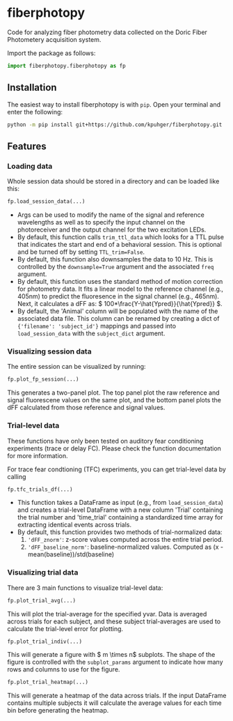 # fiberphotopy

Code for analyzing fiber photometry data collected on the Doric Fiber Photometery acquisition system.


Import the package as follows: 

~~~python
import fiberphotopy.fiberphotopy as fp
~~~

## Installation

The easiest way to install fiberphotopy is with `pip`. Open your terminal and enter the following:

~~~bash
python -m pip install git+https://github.com/kpuhger/fiberphotopy.git 
~~~


## Features

### Loading data

Whole session data should be stored in a directory and can be loaded like this:

~~~python
fp.load_session_data(...)
~~~

- Args can be used to modify the name of the signal and reference wavelengths as well as to specify the input channel on the photoreceiver and the output channel for the two excitation LEDs.
- By default, this function calls `trim_ttl_data` which looks for a TTL pulse that indicates the start and end of a behavioral session. This is optional and be turned off by setting `TTL_trim=False`.
- By default, this function also downsamples the data to 10 Hz. This is controlled by the `downsample=True` argument and the associated `freq` argument.
- By default, this function uses the standard method of motion correction for photometry data. It fits a linear model to the reference channel (e.g., 405nm) to predict the fluoresence in the signal channel (e.g., 465nm). Next, it calculates a dFF as: $ 100*\frac{Y-\hat{Ypred}}{\hat{Ypred}} $.
- By default, the 'Animal' column will be populated with the name of the associated data file. This column can be renamed by creating a dict of `{'filename': 'subject_id'}` mappings and passed into `load_session_data` with the `subject_dict` argument.

### Visualizing session data

The entire session can be visualized by running:

~~~python
fp.plot_fp_session(...)
~~~

This generates a two-panel plot. The top panel plot the raw reference and signal fluorescene values on the same plot, and the bottom panel plots the dFF calculated from those reference and signal values.

### Trial-level data
These functions have only been tested on auditory fear conditioning experiments (trace or delay FC). Please check the function documentation for more information.

For trace fear condtioning (TFC) experiments, you can get trial-level data by calling 

~~~python
fp.tfc_trials_df(...)
~~~

- This function takes a DataFrame as input (e.g., from `load_session_data`) and creates a trial-level DataFrame with a new column 'Trial' containing the trial number and 'time_trial' containing a standardized time array for extracting identical events across trials.
- By default, this function provides two methods of trial-normalized data:
	1. `'dFF_znorm'`: z-score values computed across the entire trial period.
	2. `'dFF_baseline_norm'`: baseline-normalized values. Computed as (x - mean(baseline))/std(baseline) 	

### Visualizing trial data

There are 3 main functions to visualize trial-level data:

~~~python
fp.plot_trial_avg(...)
~~~
This will plot the trial-average for the specified yvar. Data is averaged across trials for each subject, and these subject trial-averages are used to calculate the trial-level error for plotting.

~~~python
fp.plot_trial_indiv(...)
~~~
This will generate a figure with $ m \times n$ subplots. The shape of the figure is controlled with the `subplot_params` argument to indicate how many rows and columns to use for the figure.

~~~python
fp.plot_trial_heatmap(...)
~~~
This will generate a heatmap of the data across trials. If the input DataFrame contains multiple subjects it will calculate the average values for each time bin before generating the heatmap.

